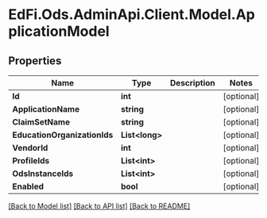 # EdFi.Ods.AdminApi.Client.Model.ApplicationModel

## Properties

Name | Type | Description | Notes
------------ | ------------- | ------------- | -------------
**Id** | **int** |  | [optional] 
**ApplicationName** | **string** |  | [optional] 
**ClaimSetName** | **string** |  | [optional] 
**EducationOrganizationIds** | **List&lt;long&gt;** |  | [optional] 
**VendorId** | **int** |  | [optional] 
**ProfileIds** | **List&lt;int&gt;** |  | [optional] 
**OdsInstanceIds** | **List&lt;int&gt;** |  | [optional] 
**Enabled** | **bool** |  | [optional] 

[[Back to Model list]](../../README.md#documentation-for-models) [[Back to API list]](../../README.md#documentation-for-api-endpoints) [[Back to README]](../../README.md)

